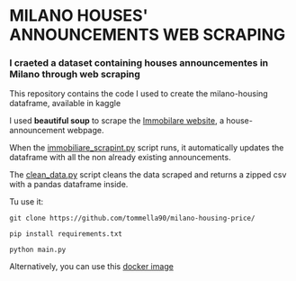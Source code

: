 # MILANO HOUSES' ANNOUNCEMENTS WEB SCRAPING 
### I craeted a dataset containing houses announcementes in Milano through web scraping

This repository contains the code I used to create the milano-housing dataframe, available in kaggle

I used **beautiful soup** to scrape the [Immobilare website](https://www.immobiliare.it/vendita-case/milano/?criterio=rilevanza), a house-announcement webpage. 

When the [immobiliare_scrapint.py](https://github.com/tommella90/milano-housing-price/blob/main/immobiliare_scraping.py) script runs, it automatically updates the dataframe with all the non already existing announcements. 

The [clean_data.py](https://github.com/tommella90/milano-housing-price/blob/main/clean_data.py) script cleans the data scraped and returns a zipped csv with a pandas 
dataframe inside. 

Tu use it: 

```
git clone https://github.com/tommella90/milano-housing-price/
```

```
pip install requirements.txt
```

```
python main.py
```

Alternatively, you can use this [docker image](https://hub.docker.com/repository/docker/tommella90/milano-housing/general) 
